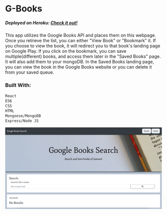 # G-Books

##### Deployed on Heroku: [Check it out!](https://g-books-ia.herokuapp.com/)

This app utilizes the Google Books API and places them on this webpage. Once you retrieve the list, you can either "View Book" or "Bookmark" it. If you choose to view the book, it will redirect you to that book's landing page on Google Play. If you click on the bookmark, you can save multiple(different) books, and access them later in the "Saved Books" page. It will also add them to your mongoDB. In the Saved Books landing page, you can view the book in the Google Books website or you can delete it from your saved queue.

### Built With: 
```
React 
ES6
CSS
HTML
Mongoose/MongoDB
Express/Node JS
```

![Landing](/client/src/images/landing.png)
